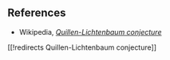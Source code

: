 

## References

* Wikipedia, _[Quillen-Lichtenbaum conjecture](http://en.wikipedia.org/wiki/Quillen–Lichtenbaum_conjecture)_

[[!redirects Quillen-Lichtenbaum conjecture]]

